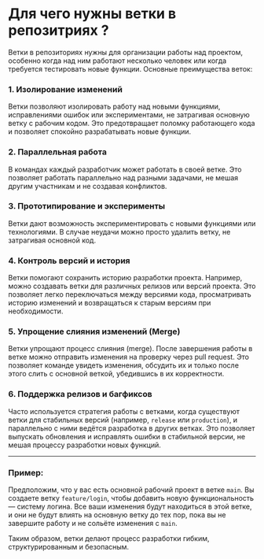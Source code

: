 # Для чего нужны ветки в репозитриях ?

Ветки в репозиториях нужны для организации работы над проектом, особенно когда над ним работают несколько человек или когда требуется тестировать новые функции. Основные преимущества веток:

### 1. **Изолирование изменений**
   Ветки позволяют изолировать работу над новыми функциями, исправлениями ошибок или экспериментами, не затрагивая основную ветку с рабочим кодом. Это предотвращает поломку работающего кода и позволяет спокойно разрабатывать новые функции.

### 2. **Параллельная работа**
   В командах каждый разработчик может работать в своей ветке. Это позволяет работать параллельно над разными задачами, не мешая другим участникам и не создавая конфликтов.

### 3. **Прототипирование и эксперименты**
   Ветки дают возможность экспериментировать с новыми функциями или технологиями. В случае неудачи можно просто удалить ветку, не затрагивая основной код.

### 4. **Контроль версий и история**
   Ветки помогают сохранить историю разработки проекта. Например, можно создавать ветки для различных релизов или версий проекта. Это позволяет легко переключаться между версиями кода, просматривать историю изменений и возвращаться к старым версиям при необходимости.

### 5. **Упрощение слияния изменений (Merge)**
   Ветки упрощают процесс слияния (merge). После завершения работы в ветке можно отправить изменения на проверку через pull request. Это позволяет команде увидеть изменения, обсудить их и только после этого слить с основной веткой, убедившись в их корректности.

### 6. **Поддержка релизов и багфиксов**
   Часто используется стратегия работы с ветками, когда существуют ветки для стабильных версий (например, `release` или `production`), и параллельно с ними ведётся разработка в других ветках. Это позволяет выпускать обновления и исправлять ошибки в стабильной версии, не мешая процессу разработки новых функций.

---

### Пример:
Предположим, что у вас есть основной рабочий проект в ветке `main`. Вы создаете ветку `feature/login`, чтобы добавить новую функциональность — систему логина. Все ваши изменения будут находиться в этой ветке, и они не будут влиять на основную ветку до тех пор, пока вы не завершите работу и не сольёте изменения с `main`.

Таким образом, ветки делают процесс разработки гибким, структурированным и безопасным.
